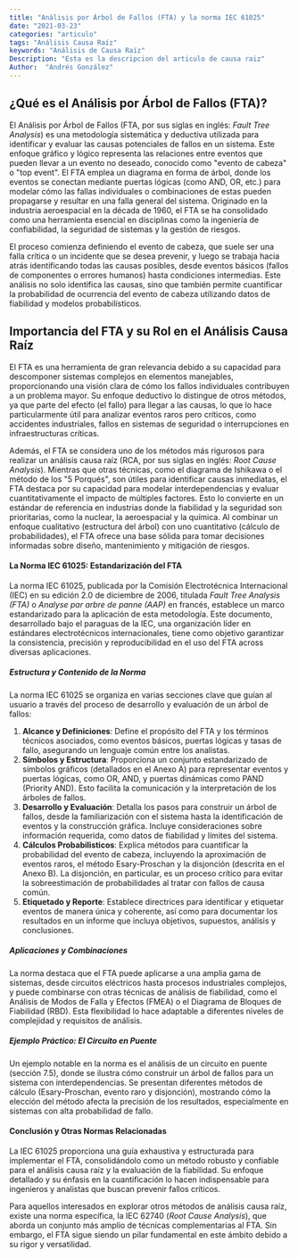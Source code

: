 ```yaml
---
title: "Análisis por Árbol de Fallos (FTA) y la norma IEC 61025"
date: "2021-03-23"
categories: "articulo"
tags: "Análisis Causa Raíz"
keywords: "Análisis de Causa Raíz"
Description: "Esta es la descripcion del articulo de causa raiz"
Author:  "Andrés González"
---
```


## ¿Qué es el Análisis por Árbol de Fallos (FTA)?

El Análisis por Árbol de Fallos (FTA, por sus siglas en inglés: *Fault Tree Analysis*) es una metodología sistemática y deductiva utilizada para identificar y evaluar las causas potenciales de fallos en un sistema. Este enfoque gráfico y lógico representa las relaciones entre eventos que pueden llevar a un evento no deseado, conocido como "evento de cabeza" o "top event". El FTA emplea un diagrama en forma de árbol, donde los eventos se conectan mediante puertas lógicas (como AND, OR, etc.) para modelar cómo las fallas individuales o combinaciones de estas pueden propagarse y resultar en una falla general del sistema. Originado en la industria aeroespacial en la década de 1960, el FTA se ha consolidado como una herramienta esencial en disciplinas como la ingeniería de confiabilidad, la seguridad de sistemas y la gestión de riesgos.

El proceso comienza definiendo el evento de cabeza, que suele ser una falla crítica o un incidente que se desea prevenir, y luego se trabaja hacia atrás identificando todas las causas posibles, desde eventos básicos (fallos de componentes o errores humanos) hasta condiciones intermedias. Este análisis no solo identifica las causas, sino que también permite cuantificar la probabilidad de ocurrencia del evento de cabeza utilizando datos de fiabilidad y modelos probabilísticos.

## Importancia del FTA y su Rol en el Análisis Causa Raíz

El FTA es una herramienta de gran relevancia debido a su capacidad para descomponer sistemas complejos en elementos manejables, proporcionando una visión clara de cómo los fallos individuales contribuyen a un problema mayor. Su enfoque deductivo lo distingue de otros métodos, ya que parte del efecto (el fallo) para llegar a las causas, lo que lo hace particularmente útil para analizar eventos raros pero críticos, como accidentes industriales, fallos en sistemas de seguridad o interrupciones en infraestructuras críticas.

Además, el FTA se considera uno de los métodos más rigurosos para realizar un análisis causa raíz (RCA, por sus siglas en inglés: *Root Cause Analysis*). Mientras que otras técnicas, como el diagrama de Ishikawa o el método de los "5 Porqués", son útiles para identificar causas inmediatas, el FTA destaca por su capacidad para modelar interdependencias y evaluar cuantitativamente el impacto de múltiples factores. Esto lo convierte en un estándar de referencia en industrias donde la fiabilidad y la seguridad son prioritarias, como la nuclear, la aeroespacial y la química. Al combinar un enfoque cualitativo (estructura del árbol) con uno cuantitativo (cálculo de probabilidades), el FTA ofrece una base sólida para tomar decisiones informadas sobre diseño, mantenimiento y mitigación de riesgos.

#### La Norma IEC 61025: Estandarización del FTA

La norma IEC 61025, publicada por la Comisión Electrotécnica Internacional (IEC) en su edición 2.0 de diciembre de 2006, titulada *Fault Tree Analysis (FTA)* o *Analyse par arbre de panne (AAP)* en francés, establece un marco estandarizado para la aplicación de esta metodología. Este documento, desarrollado bajo el paraguas de la IEC, una organización líder en estándares electrotécnicos internacionales, tiene como objetivo garantizar la consistencia, precisión y reproducibilidad en el uso del FTA across diversas aplicaciones.

##### Estructura y Contenido de la Norma

La norma IEC 61025 se organiza en varias secciones clave que guían al usuario a través del proceso de desarrollo y evaluación de un árbol de fallos:

1. **Alcance y Definiciones**: Define el propósito del FTA y los términos técnicos asociados, como eventos básicos, puertas lógicas y tasas de fallo, asegurando un lenguaje común entre los analistas.
2. **Símbolos y Estructura**: Proporciona un conjunto estandarizado de símbolos gráficos (detallados en el Anexo A) para representar eventos y puertas lógicas, como OR, AND, y puertas dinámicas como PAND (Priority AND). Esto facilita la comunicación y la interpretación de los árboles de fallos.
3. **Desarrollo y Evaluación**: Detalla los pasos para construir un árbol de fallos, desde la familiarización con el sistema hasta la identificación de eventos y la construcción gráfica. Incluye consideraciones sobre información requerida, como datos de fiabilidad y límites del sistema.
4. **Cálculos Probabilisticos**: Explica métodos para cuantificar la probabilidad del evento de cabeza, incluyendo la aproximación de eventos raros, el método Esary-Proschan y la disjonción (descrita en el Anexo B). La disjonción, en particular, es un proceso crítico para evitar la sobreestimación de probabilidades al tratar con fallos de causa común.
5. **Etiquetado y Reporte**: Establece directrices para identificar y etiquetar eventos de manera única y coherente, así como para documentar los resultados en un informe que incluya objetivos, supuestos, análisis y conclusiones.

##### Aplicaciones y Combinaciones

La norma destaca que el FTA puede aplicarse a una amplia gama de sistemas, desde circuitos eléctricos hasta procesos industriales complejos, y puede combinarse con otras técnicas de análisis de fiabilidad, como el Análisis de Modos de Falla y Efectos (FMEA) o el Diagrama de Bloques de Fiabilidad (RBD). Esta flexibilidad lo hace adaptable a diferentes niveles de complejidad y requisitos de análisis.

##### Ejemplo Práctico: El Circuito en Puente

Un ejemplo notable en la norma es el análisis de un circuito en puente (sección 7.5), donde se ilustra cómo construir un árbol de fallos para un sistema con interdependencias. Se presentan diferentes métodos de cálculo (Esary-Proschan, evento raro y disjonción), mostrando cómo la elección del método afecta la precisión de los resultados, especialmente en sistemas con alta probabilidad de fallo.

#### Conclusión y Otras Normas Relacionadas

La IEC 61025 proporciona una guía exhaustiva y estructurada para implementar el FTA, consolidándolo como un método robusto y confiable para el análisis causa raíz y la evaluación de la fiabilidad. Su enfoque detallado y su énfasis en la cuantificación lo hacen indispensable para ingenieros y analistas que buscan prevenir fallos críticos.

Para aquellos interesados en explorar otros métodos de análisis causa raíz, existe una norma específica, la IEC 62740 (*Root Cause Analysis*), que aborda un conjunto más amplio de técnicas complementarias al FTA. Sin embargo, el FTA sigue siendo un pilar fundamental en este ámbito debido a su rigor y versatilidad.